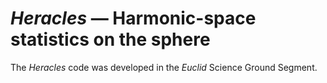 *Heracles* — Harmonic-space statistics on the sphere
====================================================

The *Heracles* code was developed in the *Euclid* Science Ground Segment.

